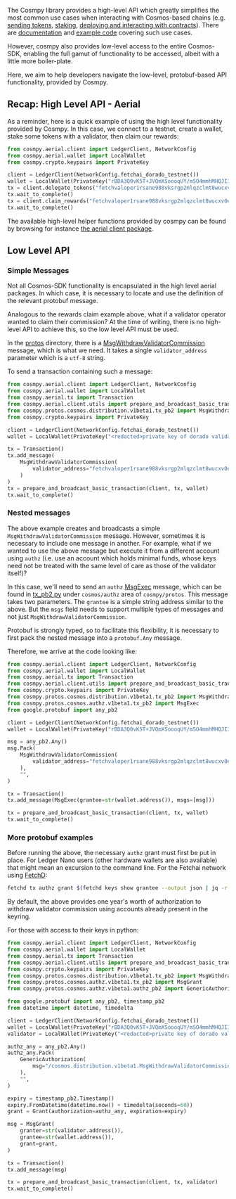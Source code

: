 The Cosmpy library provides a high-level API which greatly simplifies the
most common use cases when interacting with Cosmos-based chains (e.g. [sending
tokens](send-tokens.md), [staking](staking.md), [deploying and interacting with contracts](deploy-a-contract.md)). There are [documentation](connect-to-network.md) and
[example code](https://github.com/fetchai/cosmpy/tree/master/examples) covering such use cases.

However, cosmpy also provides low-level access to the entire Cosmos-SDK, enabling the
full gamut of functionality to be accessed, albeit with a little more boiler-plate.

Here, we aim to help developers navigate the low-level, protobuf-based API functionality, provided by Cosmpy.

## Recap: High Level API - Aerial

As a reminder, here is a quick example of using the high level functionality provided by Cosmpy. In this case, we connect to a testnet, create a wallet, stake some tokens with a validator, then claim our rewards:

```python
from cosmpy.aerial.client import LedgerClient, NetworkConfig
from cosmpy.aerial.wallet import LocalWallet
from cosmpy.crypto.keypairs import PrivateKey

client = LedgerClient(NetworkConfig.fetchai_dorado_testnet())
wallet = LocalWallet(PrivateKey("rBDA3Q0vK5T+JVQmXSoooqUY/mSO4mmhMHQJI31+h1o="))
tx = client.delegate_tokens("fetchvaloper1rsane988vksrgp2mlqzclmt8wucxv0ej4hrn2k", 20, wallet)
tx.wait_to_complete()
tx = client.claim_rewards("fetchvaloper1rsane988vksrgp2mlqzclmt8wucxv0ej4hrn2k", wallet)
tx.wait_to_complete()
```

The available high-level helper functions provided by cosmpy can be found by browsing for instance
[the aerial client package]("https://github.com/fetchai/cosmpy/blob/master/cosmpy/aerial/client/__init__.py").

## Low Level API

### Simple Messages

Not all Cosmos-SDK functionality is encapsulated in the high level aerial packages. In which case, it is necessary to locate and use the definition of the relevant protobuf message.

Analogous to the rewards claim example above, what if a validator operator wanted to claim their commission? At the time of writing, there is no high-level API to achieve this, so the low level API must be used.

In the [protos](https://github.com/fetchai/cosmpy/tree/master/cosmpy/protos) directory, there is a [MsgWithdrawValidatorCommission](https://github.com/fetchai/cosmpy/blob/6d7b5f49722b67c803145d55aa291fe426c19994/cosmpy/protos/cosmos/distribution/v1beta1/tx_pb2.py#L160)
message, which is what we need. It takes a single `validator_address` parameter which is a `utf-8` string.

To send a transaction containing such a message:

```python
from cosmpy.aerial.client import LedgerClient, NetworkConfig
from cosmpy.aerial.wallet import LocalWallet
from cosmpy.aerial.tx import Transaction
from cosmpy.aerial.client.utils import prepare_and_broadcast_basic_transaction
from cosmpy.protos.cosmos.distribution.v1beta1.tx_pb2 import MsgWithdrawValidatorCommission
from cosmpy.crypto.keypairs import PrivateKey

client = LedgerClient(NetworkConfig.fetchai_dorado_testnet())
wallet = LocalWallet(PrivateKey("<redacted>private key of dorado validator0"))

tx = Transaction()
tx.add_message(
    MsgWithdrawValidatorCommission(
        validator_address="fetchvaloper1rsane988vksrgp2mlqzclmt8wucxv0ej4hrn2k"
    )
)
tx = prepare_and_broadcast_basic_transaction(client, tx, wallet)
tx.wait_to_complete()
```

### Nested messages

The above example creates and broadcasts a simple `MsgWithdrawValidatorCommission` message. However, sometimes it is necessary to include one message in another. For example, what if we wanted to use the above message but execute it from a different account using `authz` (i.e. use an account which holds minimal funds, whose keys need not be treated with the same level of care as those of the validator itself)?

In this case, we'll need to send an `authz`
[MsgExec](https://github.com/fetchai/cosmpy/blob/4abb976753edcab402fcc23d4dce3ab67b73b608/cosmpy/protos/cosmos/authz/v1beta1/tx_pb2.py#L114)
message, which can be found in [tx_pb2.py](https://github.com/fetchai/cosmpy/blob/4abb976753edcab402fcc23d4dce3ab67b73b608/cosmpy/protos/cosmos/authz/v1beta1/tx_pb2.py) under `cosmos/authz` area of `cosmpy/protos`.
This message takes two parameters. The `grantee` is a simple string address similar to the above. But the `msgs` field needs to support multiple types of messages and not just `MsgWithdrawValidatorCommission`. 

Protobuf is strongly typed, so to facilitate this flexibility, it is necessary to first pack the nested message into a `protobuf.Any` message.

Therefore, we arrive at the code looking like:

```python
from cosmpy.aerial.client import LedgerClient, NetworkConfig
from cosmpy.aerial.wallet import LocalWallet
from cosmpy.aerial.tx import Transaction
from cosmpy.aerial.client.utils import prepare_and_broadcast_basic_transaction
from cosmpy.crypto.keypairs import PrivateKey
from cosmpy.protos.cosmos.distribution.v1beta1.tx_pb2 import MsgWithdrawValidatorCommission
from cosmpy.protos.cosmos.authz.v1beta1.tx_pb2 import MsgExec
from google.protobuf import any_pb2

client = LedgerClient(NetworkConfig.fetchai_dorado_testnet())
wallet = LocalWallet(PrivateKey("rBDA3Q0vK5T+JVQmXSoooqUY/mSO4mmhMHQJI31+h1o="))

msg = any_pb2.Any()
msg.Pack(
    MsgWithdrawValidatorCommission(
        validator_address="fetchvaloper1rsane988vksrgp2mlqzclmt8wucxv0ej4hrn2k"
    ),
    "",
)

tx = Transaction()
tx.add_message(MsgExec(grantee=str(wallet.address()), msgs=[msg]))

tx = prepare_and_broadcast_basic_transaction(client, tx, wallet)
tx.wait_to_complete()
```

### More protobuf examples

Before running the above, the necessary `authz` grant must first be put in place. For Ledger Nano users (other hardware wallets are also available) that might mean an excursion to the command line. For the Fetchai network using [FetchD](https://docs.fetch.ai/ledger_v2/):

```bash
fetchd tx authz grant $(fetchd keys show grantee --output json | jq -r .address) generic --msg-type "/cosmos.distribution.v1beta1.MsgWithdrawValidatorCommission" --from=$(fetchd keys show grantor --output json | jq -r .address) --gas auto --gas-adjustment 1.5 --gas-prices 5000000000atestfet
```

By default, the above provides one year's worth of authorization to withdraw validator commission using accounts already present in the keyring.

For those with access to their keys in python:

```python
from cosmpy.aerial.client import LedgerClient, NetworkConfig
from cosmpy.aerial.wallet import LocalWallet
from cosmpy.aerial.tx import Transaction
from cosmpy.aerial.client.utils import prepare_and_broadcast_basic_transaction
from cosmpy.crypto.keypairs import PrivateKey
from cosmpy.protos.cosmos.distribution.v1beta1.tx_pb2 import MsgWithdrawValidatorCommission
from cosmpy.protos.cosmos.authz.v1beta1.tx_pb2 import MsgGrant
from cosmpy.protos.cosmos.authz.v1beta1.authz_pb2 import GenericAuthorization, Grant

from google.protobuf import any_pb2, timestamp_pb2
from datetime import datetime, timedelta

client = LedgerClient(NetworkConfig.fetchai_dorado_testnet())
wallet = LocalWallet(PrivateKey("rBDA3Q0vK5T+JVQmXSoooqUY/mSO4mmhMHQJI31+h1o="))
validator = LocalWallet(PrivateKey("<redacted>private key of dorado validator0"))

authz_any = any_pb2.Any()
authz_any.Pack(
    GenericAuthorization(
        msg="/cosmos.distribution.v1beta1.MsgWithdrawValidatorCommission"
    ),
    "",
)

expiry = timestamp_pb2.Timestamp()
expiry.FromDatetime(datetime.now() + timedelta(seconds=60))
grant = Grant(authorization=authz_any, expiration=expiry)

msg = MsgGrant(
    granter=str(validator.address()),
    grantee=str(wallet.address()),
    grant=grant,
)

tx = Transaction()
tx.add_message(msg)

tx = prepare_and_broadcast_basic_transaction(client, tx, validator)
tx.wait_to_complete()
```
